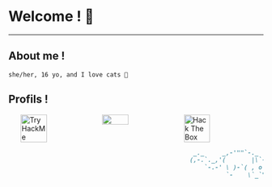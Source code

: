 # Welcome ! 💜
---
## About me !
```
she/her, 16 yo, and I love cats 💖
```

## Profils !

<div style="display : flex; width : 100%; padding-left : 1.5rem">
  <img style="width : 32%" src="https://tryhackme-badges.s3.amazonaws.com/n3k0girl.png" alt="TryHackMe">
  <img style="width : 32%" src="https://discord.c99.nl/widget/theme-3/210620200234647552.png">
  <img style="width : 32%" src="http://www.hackthebox.eu/badge/image/530691" alt="Hack The Box">
</div>

```markdown
                                                   _._     _,-'""`-._
                                                  (,-.`._,'(       |\`-/|
                                                      `-.-' \ )-`( , o o)
                                                            `-    \`_`"'-
```

